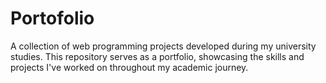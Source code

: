 # Portofolio
A collection of web programming projects developed during my university studies. This repository serves as a portfolio, showcasing the skills and projects I've worked on throughout my academic journey.

